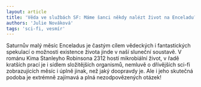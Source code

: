 ```yaml
---
layout: article
title: 'Věda ve službách SF: Máme šanci někdy nalézt život na Enceladu?'
authors: 'Julie Nováková'
tags: 'sci-fi, vesmír'
---
```


Saturnův malý měsíc Enceladus je častým cílem vědeckých i fantastických spekulací o možnosti existence života jinde v naší sluneční soustavě. V románu Kima Stanleyho Robinsona 2312 hostí mikrobiální život, v řadě kratších prací je i sídlem složitějších organismů, nemluvě o dřívějších sci-fi zobrazujících měsíc i úplně jinak, než jaký doopravdy je. Ale i jeho skutečná podoba je extrémně zajímavá a plná nezodpovězených otázek!
